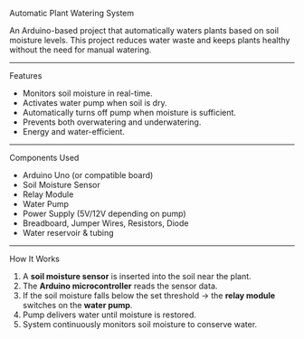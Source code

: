 Automatic Plant Watering System

An Arduino-based project that automatically waters plants based on soil moisture levels. 
This project reduces water waste and keeps plants healthy without the need for manual watering.
 
--- 

 Features
- Monitors soil moisture in real-time.
- Activates water pump when soil is dry.
- Automatically turns off pump when moisture is sufficient.
- Prevents both overwatering and underwatering.
- Energy and water-efficient.
  
--- 

Components Used
- Arduino Uno (or compatible board)
- Soil Moisture Sensor
- Relay Module
- Water Pump 
- Power Supply (5V/12V depending on pump)
- Breadboard, Jumper Wires, Resistors, Diode
- Water reservoir & tubing

---

 How It Works
1. A **soil moisture sensor** is inserted into the soil near the plant.  
2. The **Arduino microcontroller** reads the sensor data.  
3. If the soil moisture falls below the set threshold → the **relay module** switches on the **water pump**.  
4. Pump delivers water until moisture is restored.  
5. System continuously monitors soil moisture to conserve water.
